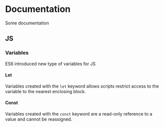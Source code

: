 # Documentation
Some documentation


## JS

### Variables
ES6 introduced new type of variables for JS

#### Let
Variables created with the `let` keyword allows scripts restrict access to the variable to the nearest enclosing block.

#### Const
Variables created with the `const` keyword are a read-only reference to a value and cannot be reassigned.